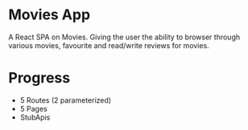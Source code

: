 # Movies App

A React SPA on Movies. Giving the user the ability to browser through various movies, favourite and read/write reviews for movies.

# Progress

- 5 Routes (2 parameterized)
- 5 Pages
- StubApis